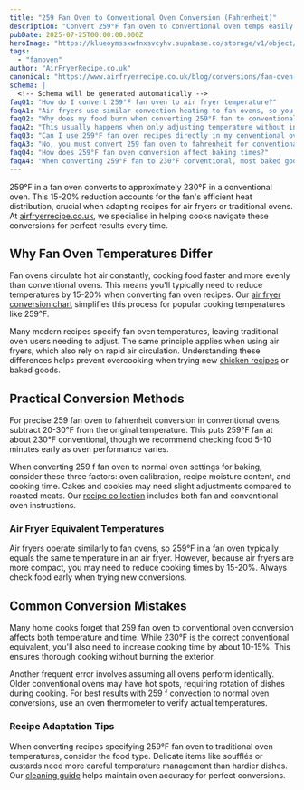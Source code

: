 ```yaml
---
title: "259 Fan Oven to Conventional Oven Conversion (Fahrenheit)"
description: "Convert 259°F fan oven to conventional oven temps easily with our simple guide. Perfect for air fryer recipes and traditional baking."
pubDate: 2025-07-25T00:00:00.000Z
heroImage: "https://klueoymssxwfnxsvcyhv.supabase.co/storage/v1/object/public/Shmucket/259-fan-oven-to-conventional-oven-conversion-fahrenheit.png"
tags:
  - "fanoven"
author: "AirFryerRecipe.co.uk"
canonical: "https://www.airfryerrecipe.co.uk/blog/conversions/fan-oven-to-fahrenheit/259-fan-oven-to-conventional-oven-conversion-fahrenheit"
schema: |
  <!-- Schema will be generated automatically -->
faqQ1: "How do I convert 259°F fan oven to air fryer temperature?"
faqA1: "Air fryers use similar convection heating to fan ovens, so you can typically use the same 259°F temperature. However, reduce cooking time by 15-20% as air fryers cook faster due to their compact size."
faqQ2: "Why does my food burn when converting 259°F fan to conventional oven?"
faqA2: "This usually happens when only adjusting temperature without increasing cooking time. At 230°F conventional (259°F fan equivalent), food needs 10-15% longer cooking time to cook through properly without over-browning."
faqQ3: "Can I use 259°F fan oven recipes directly in my conventional oven?"
faqA3: "No, you must convert 259 fan oven to fahrenheit for conventional ovens by reducing the temperature to about 230°F. Fan ovens cook faster at higher temperatures due to air circulation, so direct use would likely overcook your food."
faqQ4: "How does 259°F fan oven conversion affect baking times?"
faqA4: "When converting 259°F fan to 230°F conventional, most baked goods need 5-10 extra minutes. The lower temperature requires slightly longer to achieve the same internal doneness while preventing excessive browning."
---
```

<p>259°F in a fan oven converts to approximately 230°F in a conventional oven. This 15-20% reduction accounts for the fan's efficient heat distribution, crucial when adapting recipes for air fryers or traditional ovens. At <a href=https://www.airfryerrecipe.co.uk>airfryerrecipe.co.uk</a>, we specialise in helping cooks navigate these conversions for perfect results every time.</p>

<h2>Why Fan Oven Temperatures Differ</h2>
<p>Fan ovens circulate hot air constantly, cooking food faster and more evenly than conventional ovens. This means you'll typically need to reduce temperatures by 15-20% when converting fan oven recipes. Our <a href=https://www.airfryerrecipe.co.uk/air-fryer-conversion-chart>air fryer conversion chart</a> simplifies this process for popular cooking temperatures like 259°F.</p>
<p>Many modern recipes specify fan oven temperatures, leaving traditional oven users needing to adjust. The same principle applies when using air fryers, which also rely on rapid air circulation. Understanding these differences helps prevent overcooking when trying new <a href=https://www.airfryerrecipe.co.uk/recipe-category/chicken>chicken recipes</a> or baked goods.</p>

<h2>Practical Conversion Methods</h2>
<p>For precise 259 fan oven to fahrenheit conversion in conventional ovens, subtract 20-30°F from the original temperature. This puts 259°F fan at about 230°F conventional, though we recommend checking food 5-10 minutes early as oven performance varies.</p>
<p>When converting 259 f fan oven to normal oven settings for baking, consider these three factors: oven calibration, recipe moisture content, and cooking time. Cakes and cookies may need slight adjustments compared to roasted meats. Our <a href=https://www.airfryerrecipe.co.uk/recipes>recipe collection</a> includes both fan and conventional oven instructions.</p>

<h3>Air Fryer Equivalent Temperatures</h3>
<p>Air fryers operate similarly to fan ovens, so 259°F in a fan oven typically equals the same temperature in an air fryer. However, because air fryers are more compact, you may need to reduce cooking times by 15-20%. Always check food early when trying new conversions.</p>

<h2>Common Conversion Mistakes</h2>
<p>Many home cooks forget that 259 fan oven to conventional oven conversion affects both temperature and time. While 230°F is the correct conventional equivalent, you'll also need to increase cooking time by about 10-15%. This ensures thorough cooking without burning the exterior.</p>
<p>Another frequent error involves assuming all ovens perform identically. Older conventional ovens may have hot spots, requiring rotation of dishes during cooking. For best results with 259 f convection to normal oven conversions, use an oven thermometer to verify actual temperatures.</p>

<h3>Recipe Adaptation Tips</h3>
<p>When converting recipes specifying 259°F fan oven to traditional oven temperatures, consider the food type. Delicate items like soufflés or custards need more careful temperature management than hardier dishes. Our <a href=https://www.airfryerrecipe.co.uk/air-fryer-cleaner>cleaning guide</a> helps maintain oven accuracy for perfect conversions.</p>
